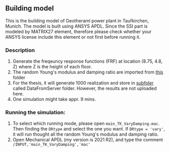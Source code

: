 ## Building model

This is the building model of Geotheraml power plant in Taufkirchen, Munich.
The model is built using ANSYS APDL. Since the SSI part is modeled by MATRIX27 element, therefore please check whether your ANSYS license include this element or not first before running it.   

### Description

1. Generate the freqeuncy response functions (FRF) at location (8.75, 4.8, Z) where Z is the height of each floor.
2. The random Young's modulus and damping ratio are imported from [this](./fn_pre/RANDOM_INPUT/) folder 
3. For the thesis, it will generate 1000 realization and store in [subfoler](./Results_Ansys/) called DataFromServer folder. However, the results are not uploaded here.
4. One simulation might take appr. 9 mins. 

### Running the simulation:

1. To select which running mode, please open ```main_TK_VaryDamping.mac```. Then finding the ```DRtype``` and select the one you want. If ```DRtype = 'vary'```, it will run thought all the random Young's modulus and damping ratio. 
2. Open Mechanical APDL (my version is 2021 R2), and type the comment ``` /INPUT,'main_TK_VaryDamping','mac'```



